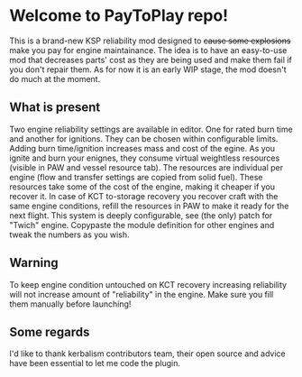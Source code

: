 # Welcome to PayToPlay repo!

This is a brand-new KSP reliability mod designed to  ~~cause some explosions~~ make you pay for engine maintainance. The idea is to have an easy-to-use mod that decreases parts' cost as they are being used and make them fail if you don't repair them. As for now it is an early WIP stage, the mod doesn't do much at the moment.

## What is present

Two engine reliability settings are available in editor. One for rated burn time and another for ignitions. They can be chosen within configurable limits. Adding burn time/ignition increases mass and cost of the egine. As you ignite and burn your enignes, they consume virtual weightless resources (visible in PAW and vessel resource tab). The resources are individual per engine (flow and transfer settings are copied from solid fuel). These resources take some of the cost of the engine, making it cheaper if you recover it.
In case of KCT to-storage recovery you recover craft with the same engine conditions, refill the resources in PAW to make it ready for the next flight.
This system is deeply configurable, see (the only) patch for "Twich" engine. Copypaste the module definition for other engines and tweak the numbers as you wish.

## Warning

To keep engine condition untouched on KCT recovery increasing reliability will not increase amount of "reliability" in the engine. Make sure you fill them manually before launching!

## Some regards

I'd like to thank kerbalism contributors team, their open source and advice have been essential to let me code the plugin.

